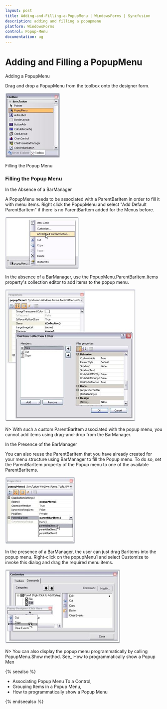 ```yaml
---
layout: post
title: Adding-and-Filling-a-PopupMenu | WindowsForms | Syncfusion
description: adding and filling a popupmenu
platform: WindowsForms
control: Popup-Menu
documentation: ug
---
```


# Adding and Filling a PopupMenu

Adding a PopupMenu

Drag and drop a PopupMenu from the toolbox onto the designer form. 

![](Adding-and-Filling-a-PopupMenu_images/Adding-and-Filling-a-PopupMenu_img1.jpeg)



Filling the Popup Menu

### Filling the Popup Menu

In the Absence of a BarManager

A PopupMenu needs to be associated with a ParentBarItem in order to fill it with menu items. Right click the PopupMenu and select "Add Default ParentBarItem" if there is no ParentBarItem added for the Menus before.

![](Adding-and-Filling-a-PopupMenu_images/Adding-and-Filling-a-PopupMenu_img2.jpeg)



In the absence of a BarManager, use the PopupMenu.ParentBarItem.Items property's collection editor to add items to the popup menu. 

![](Adding-and-Filling-a-PopupMenu_images/Adding-and-Filling-a-PopupMenu_img3.jpeg)




N> With such a custom ParentBarItem associated with the popup menu, you cannot add items using drag-and-drop from the BarManager.

In the Presence of the BarManager

You can also reuse the ParentBarItem that you have already created for your menu structure using BarManager to fill the Popup menu. To do so, set the ParentBarItem property of the Popup menu to one of the available ParentBarItems. 

![](Adding-and-Filling-a-PopupMenu_images/Adding-and-Filling-a-PopupMenu_img5.jpeg)



In the presence of a BarManager, the user can just drag BarItems into the popup menu. Right-click on the popupMenu1 and select Customize to invoke this dialog and drag the required menu items.

![](Adding-and-Filling-a-PopupMenu_images/Adding-and-Filling-a-PopupMenu_img6.jpeg)




N> You can also display the popup menu programmatically by calling PopupMenu.Show method. See_ How to programmatically show a Popup Men

{% seealso %}

* Associating Popup Menu To a Control,
* Grouping Items in a Popup Menu,
* How to programmatically show a Popup Menu

{% endseealso %}

